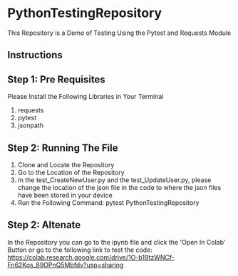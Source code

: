 # PythonTestingRepository
This Repository is a Demo of Testing Using the Pytest and Requests Module

## Instructions

## Step 1: Pre Requisites

Please Install the Following Libraries in Your Terminal
  1. requests
  2. pytest
  3. jsonpath
  
## Step 2: Running The File

  1. Clone and Locate the Repository
  2. Go to the Location of the Repository
  3. In the test_CreateNewUser.py and the test_UpdateUser.py, please change the location of the json file in the code to where the json files have been stored in your device
  4. Run the Following Command:
      pytest PythonTestingRepository

## Step 2: Altenate

In the Repository you can go to the ipynb file and click the  'Open In Colab' Button or go to the following link to test the code:
  https://colab.research.google.com/drive/1O-b19tzWNCf-Fn62Kos_89OPnQ5Mbfdv?usp=sharing
